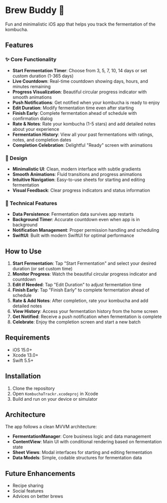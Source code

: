 # Brew Buddy 🍵

Fun and minimalistic iOS app that helps you track the fermentation of the kombucha.

## Features

### ✨ Core Functionality
- **Start Fermentation Timer**: Choose from 3, 5, 7, 10, 14 days or set custom duration (1-365 days)
- **Live Countdown**: Real-time countdown showing days, hours, and minutes remaining
- **Progress Visualization**: Beautiful circular progress indicator with smooth animations
- **Push Notifications**: Get notified when your kombucha is ready to enjoy
- **Edit Duration**: Modify fermentation time even after starting
- **Finish Early**: Complete fermentation ahead of schedule with confirmation dialog
- **Rate & Notes**: Rate your kombucha (1-5 stars) and add detailed notes about your experience
- **Fermentation History**: View all your past fermentations with ratings, notes, and completion dates
- **Completion Celebration**: Delightful "Ready" screen with animations

### 🎨 Design
- **Minimalistic UI**: Clean, modern interface with subtle gradients
- **Smooth Animations**: Fluid transitions and progress animations
- **Intuitive Navigation**: Easy-to-use sheets for starting and editing fermentation
- **Visual Feedback**: Clear progress indicators and status information

### 🔧 Technical Features
- **Data Persistence**: Fermentation data survives app restarts
- **Background Timer**: Accurate countdown even when app is in background
- **Notification Management**: Proper permission handling and scheduling
- **SwiftUI**: Built with modern SwiftUI for optimal performance

## How to Use

1. **Start Fermentation**: Tap "Start Fermentation" and select your desired duration (or set custom time)
2. **Monitor Progress**: Watch the beautiful circular progress indicator and countdown
3. **Edit if Needed**: Tap "Edit Duration" to adjust fermentation time
4. **Finish Early**: Tap "Finish Early" to complete fermentation ahead of schedule
5. **Rate & Add Notes**: After completion, rate your kombucha and add detailed notes
6. **View History**: Access your fermentation history from the home screen
7. **Get Notified**: Receive a push notification when fermentation is complete
8. **Celebrate**: Enjoy the completion screen and start a new batch

## Requirements

- iOS 15.0+
- Xcode 13.0+
- Swift 5.5+

## Installation

1. Clone the repository
2. Open `KombuchaTrackr.xcodeproj` in Xcode
3. Build and run on your device or simulator

## Architecture

The app follows a clean MVVM architecture:

- **FermentationManager**: Core business logic and data management
- **ContentView**: Main UI with conditional rendering based on fermentation state
- **Sheet Views**: Modal interfaces for starting and editing fermentation
- **Data Models**: Simple, codable structures for fermentation data

## Future Enhancements

- Recipe sharing
- Social features
- Advices on better brews
  
